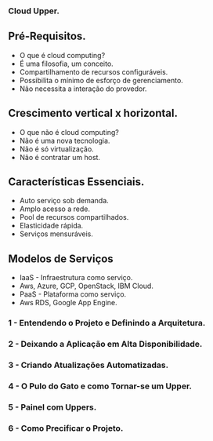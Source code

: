 ### Cloud Upper.
## Pré-Requisitos.

- O que é cloud computing?
- É uma filosofia, um conceito.
- Compartilhamento de recursos configuráveis.
- Possibilita o mínimo de esforço de gerenciamento.
- Não necessita a interação do provedor.

## Crescimento vertical x horizontal.

- O que não é cloud computing?
- Não é uma nova tecnologia.
- Não é só virtualização.
- Não é contratar um host.

## Características Essenciais.

- Auto serviço sob demanda.
- Amplo acesso a rede.
- Pool de recursos compartilhados.
- Elasticidade rápida.
- Serviços mensuráveis.

## Modelos de Serviços

- IaaS - Infraestrutura como serviço.
- Aws, Azure, GCP, OpenStack, IBM Cloud.
- PaaS - Plataforma como serviço.
- Aws RDS, Google App Engine.

### 1 - Entendendo o Projeto e Definindo a Arquitetura.

### 2 - Deixando a Aplicação em Alta Disponibilidade.

### 3 -  Criando Atualizações Automatizadas.

### 4 - O Pulo do Gato e como Tornar-se um Upper.

### 5 - Painel com Uppers.

### 6 - Como Precificar o Projeto.

























